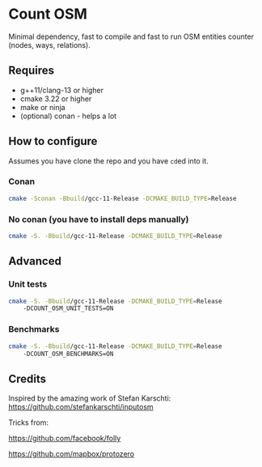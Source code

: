 # Count OSM

Minimal dependency, fast to compile and fast to run OSM entities counter (nodes, ways, relations).

## Requires

* g++11/clang-13 or higher
* cmake 3.22 or higher
* make or ninja
* (optional) conan - helps a lot

## How to configure

Assumes you have clone the repo and you have `cd`ed into it.

### Conan

```sh
cmake -Sconan -Bbuild/gcc-11-Release -DCMAKE_BUILD_TYPE=Release
```

### No conan (you have to install deps manually)

```sh
cmake -S. -Bbuild/gcc-11-Release -DCMAKE_BUILD_TYPE=Release
```

## Advanced

### Unit tests

```sh
cmake -S. -Bbuild/gcc-11-Release -DCMAKE_BUILD_TYPE=Release
    -DCOUNT_OSM_UNIT_TESTS=ON
```

### Benchmarks

```sh
cmake -S. -Bbuild/gcc-11-Release -DCMAKE_BUILD_TYPE=Release
    -DCOUNT_OSM_BENCHMARKS=ON
```

## Credits

Inspired by the amazing work of Stefan Karschti: https://github.com/stefankarschti/inputosm

Tricks from:

https://github.com/facebook/folly

https://github.com/mapbox/protozero

